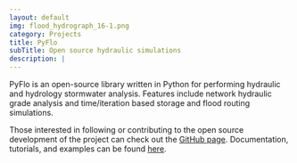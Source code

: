 ```yaml
---
layout: default
img: flood_hydrograph_16-1.png
category: Projects
title: PyFlo
subTitle: Open source hydraulic simulations
description: |
---
```

PyFlo is an open-source library written in Python for performing hydraulic and hydrology stormwater analysis. Features include network hydraulic grade analysis and time/iteration based storage and flood routing simulations.

Those interested in following or contributing to the open source development of the project can check out the [GitHub page](https://github.com/benjiyamin/pyflo). Documentation, tutorials, and examples can be found [here](https://benjiyamin.github.io/pyflo/).
